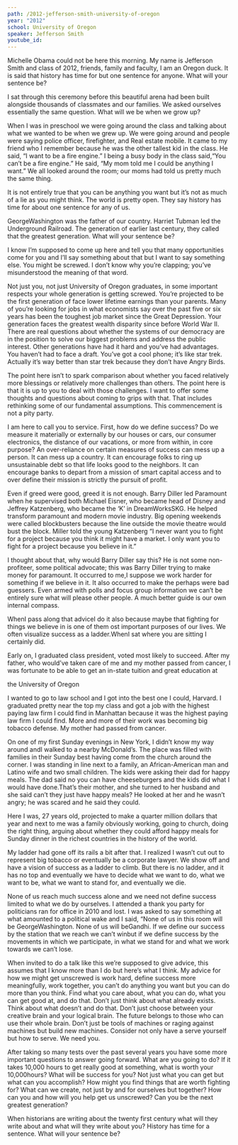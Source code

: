 ```yaml
---
path: /2012-jefferson-smith-university-of-oregon
year: "2012"
school: University of Oregon
speaker: Jefferson Smith
youtube_id: 
---
```


Michelle Obama could not be here this morning. My name is Jefferson Smith and class of 2012, friends, family and faculty, I am an Oregon duck. It is said that history has time for but one sentence for anyone. What will your sentence be?

I sat through this ceremony before this beautiful arena had been built alongside thousands of classmates and our families. We asked ourselves essentially the same question. What will we be when we grow up?

When I was in preschool we were going around the class and talking about what we wanted to be when we grew up. We were going around and people were saying police officer, firefighter, and Real estate mobile. It came to my friend who I remember because he was the other tallest kid in the class. He said, “I want to be a fire engine.” I being a busy body in the class said,“You can’t be a fire engine.” He said, “My mom told me I could be anything I want.” We all looked around the room; our moms had told us pretty much the same thing.

It is not entirely true that you can be anything you want but it’s not as much of a lie as you might think. The world is pretty open. They say history has time for about one sentence for any of us.

GeorgeWashington was the father of our country. Harriet Tubman led the Underground Railroad. The generation of earlier last century, they called that the greatest generation. What will your sentence be?

I know I’m supposed to come up here and tell you that many opportunities come for you and I’ll say something about that but I want to say something else. You might be screwed. I don’t know why you’re clapping; you’ve misunderstood the meaning of that word.

Not just you, not just University of Oregon graduates, in some important respects your whole generation is getting screwed. You’re projected to be the first generation of face lower lifetime earnings than your parents. Many of you’re looking for jobs in what economists say over the past five or six years has been the toughest job market since the Great Depression. Your generation faces the greatest wealth disparity since before World War II. There are real questions about whether the systems of our democracy are in the position to solve our biggest problems and address the public interest. Other generations have had it hard and you’ve had advantages. You haven’t had to face a draft. You’ve got a cool phone; it’s like star trek. Actually it’s way better than star trek because they don’t have Angry Birds.

The point here isn’t to spark comparison about whether you faced relatively more blessings or relatively more challenges than others. The point here is that it is up to you to deal with those challenges. I want to offer some thoughts and questions about coming to grips with that. That includes rethinking some of our fundamental assumptions. This commencement is not a pity party.

I am here to call you to service. First, how do we define success? Do we measure it materially or externally by our houses or cars, our consumer electronics, the distance of our vacations, or more from within, in core purpose? An over-reliance on certain measures of success can mess up a person. It can mess up a country. It can encourage folks to ring up unsustainable debt so that life looks good to the neighbors. It can encourage banks to depart from a mission of smart capital access and to over define their mission is strictly the pursuit of profit.

Even if greed were good, greed it is not enough. Barry Diller led Paramount when he supervised both Michael Eisner, who became head of Disney and Jeffrey Katzenberg, who became the ‘K’ in DreamWorksSKG. He helped transform paramount and modern movie industry. Big opening weekends were called blockbusters because the line outside the movie theatre would bust the block. Miller told the young Katzenberg “I never want you to fight for a project because you think it might have a market. I only want you to fight for a project because you believe in it.”

I thought about that, why would Barry Diller say this? He is not some non-profiteer, some political advocate; this was Barry Diller trying to make money for paramount. It occurred to me,I suppose we work harder for something if we believe in it. It also occurred to make the perhaps were bad guessers. Even armed with polls and focus group information we can’t be entirely sure what will please other people. A much better guide is our own internal compass.

WhenI pass along that adviceI do it also because maybe that fighting for things we believe in is one of them ost important purposes of our lives. We often visualize success as a ladder.WhenI sat where you are sitting I certainly did.

Early on, I graduated class president, voted most likely to succeed. After my father, who would’ve taken care of me and my mother passed from cancer, I was fortunate to be able to get an in-state tuition and great education at

the University of Oregon

I wanted to go to law school and I got into the best one I could, Harvard. I graduated pretty near the top my class and got a job with the highest paying law firm I could find in Manhattan because it was the highest paying law firm I could find. More and more of their work was becoming big tobacco defense. My mother had passed from cancer.

On one of my first Sunday evenings in New York, I didn’t know my way around andI walked to a nearby McDonald’s. The place was filled with families in their Sunday best having come from the church around the corner. I was standing in line next to a family, an African-American man and Latino wife and two small children. The kids were asking their dad for happy meals. The dad said no you can have cheeseburgers and the kids did what I would have done.That’s their mother, and she turned to her husband and she said can’t they just have happy meals? He looked at her and he wasn’t angry; he was scared and he said they could.

Here I was, 27 years old, projected to make a quarter million dollars that year and next to me was a family obviously working, going to church, doing the right thing, arguing about whether they could afford happy meals for Sunday dinner in the richest countries in the history of the world.

My ladder had gone off its rails a bit after that. I realized I wasn’t cut out to represent big tobacco or eventually be a corporate lawyer. We show off and have a vision of success as a ladder to climb. But there is no ladder, and it has no top and eventually we have to decide what we want to do, what we want to be, what we want to stand for, and eventually we die.

None of us reach much success alone and we need not define success limited to what we do by ourselves. I attended a thank you party for politicians ran for office in 2010 and lost. I was asked to say something at what amounted to a political wake and I said, “None of us in this room will be GeorgeWashington. None of us will beGandhi. If we define our success by the station that we reach we can’t winbut if we define success by the movements in which we participate, in what we stand for and what we work towards we can’t lose.

When invited to do a talk like this we’re supposed to give advice, this assumes that I know more than I do but here’s what I think. My advice for how we might get unscrewed is work hard, define success more meaningfully, work together, you can’t do anything you want but you can do more than you think. Find what you care about, what you can do, what you can get good at, and do that. Don’t just think about what already exists. Think about what doesn’t and do that. Don’t just choose between your creative brain and your logical brain. The future belongs to those who can use their whole brain. Don’t just be tools of machines or raging against machines but build new machines. Consider not only have a serve yourself but how to serve. We need you.

After taking so many tests over the past several years you have some more important questions to answer going forward. What are you going to do? If it takes 10,000 hours to get really good at something, what is worth your 10,000hours? What will be success for you? Not just what you can get but what can you accomplish? How might you find things that are worth fighting for? What can we create, not just by and for ourselves but together? How can you and how will you help get us unscrewed? Can you be the next greatest generation?

When historians are writing about the twenty first century what will they write about and what will they write about you? History has time for a sentence. What will your sentence be?